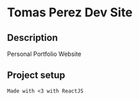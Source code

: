 # Tomas Perez Dev Site

## Description

Personal Portfolio Website

## Project setup

```
Made with <3 with ReactJS
```
